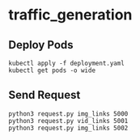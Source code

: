 # traffic_generation

## Deploy Pods
```
kubectl apply -f deployment.yaml
kubectl get pods -o wide

```


## Send Request
```
python3 request.py img_links 5000
python3 request.py vid_links 5001
python3 request.py img_links 5002

```
